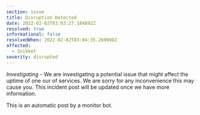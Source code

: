 ```yaml
---
section: issue
title: Disruption Detected
date: 2022-02-02T03:03:27.184892Z
resolved: true
informational: false
resolvedWhen: 2022-02-02T03:04:35.269698Z
affected:
  - Snikket
severity: disrupted
---
```

*Investigating* - We are investigating a potential issue that might affect the uptime of one our of services. We are sorry for any inconvenience this may cause you. This incident post will be updated once we have more information.

This is an automatic post by a monitor bot.
        
